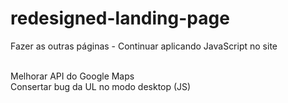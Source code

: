 # redesigned-landing-page

Fazer as outras páginas - Continuar aplicando JavaScript no site <br><br>

Melhorar API do Google Maps <br>
Consertar bug da UL no modo desktop (JS) 
